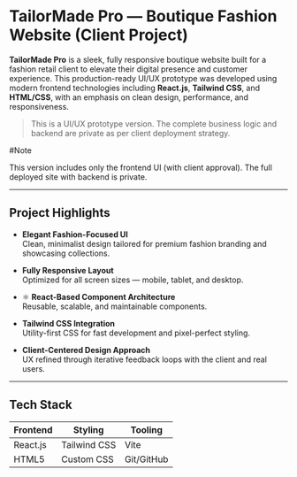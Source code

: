 # TailorMade Pro — Boutique Fashion Website (Client Project)

**TailorMade Pro** is a sleek, fully responsive boutique website built for a fashion retail client to elevate their digital presence and customer experience. This production-ready UI/UX prototype was developed using modern frontend technologies including **React.js**, **Tailwind CSS**, and **HTML/CSS**, with an emphasis on clean design, performance, and responsiveness.

> This is a UI/UX prototype version. The complete business logic and backend are private as per client deployment strategy.

#Note

This version includes only the frontend UI (with client approval). The full deployed site with backend is private.


---

## Project Highlights

-  **Elegant Fashion-Focused UI**  
  Clean, minimalist design tailored for premium fashion branding and showcasing collections.

-  **Fully Responsive Layout**  
  Optimized for all screen sizes — mobile, tablet, and desktop.

- ⚛ **React-Based Component Architecture**  
  Reusable, scalable, and maintainable components.

-  **Tailwind CSS Integration**  
  Utility-first CSS for fast development and pixel-perfect styling.

-  **Client-Centered Design Approach**  
  UX refined through iterative feedback loops with the client and real users.

---

##  Tech Stack

| Frontend    | Styling        | Tooling     |
|-------------|----------------|-------------|
| React.js    | Tailwind CSS   | Vite        |
| HTML5       | Custom CSS     | Git/GitHub  |


